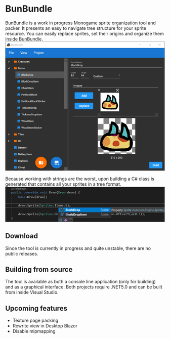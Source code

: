 # BunBundle
BunBundle is a work in progress Monogame sprite organization tool and packer. It presents an easy to navigate tree structure for your sprite resource.
You can easily replace sprites, set their origins and organize them inside BunBundle.
![Image of editor](https://github.com/AntonBergaker/BunBundle/blob/master/MarketingMaterial/InsideEditor.png?raw=true "Image of editor")

Because working with strings are the worst, upon building a C# class is generated that contains all your sprites in a tree format.
![Image of Visual Studio](https://github.com/AntonBergaker/BunBundle/blob/master/MarketingMaterial/StaticAvailable.png?raw=true "Static sprite access")

## Download
Since the tool is currently in progress and quite unstable, there are no public releases.

## Building from source
The tool is available as both a console line application (only for building) and as a graphical interface. Both projects require .NET5.0 and can be built from inside Visual Studio.

## Upcoming features
* Texture page packing
* Rewrite view in Desktop Blazor
* Disable mipmapping
